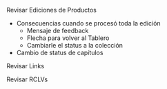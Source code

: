 Revisar Ediciones de Productos
- Consecuencias cuando se procesó toda la edición
	- Mensaje de feedback
	- Flecha para volver al Tablero
	- Cambiarle el status a la colección
- Cambio de status de capítulos

Revisar Links

Revisar RCLVs
